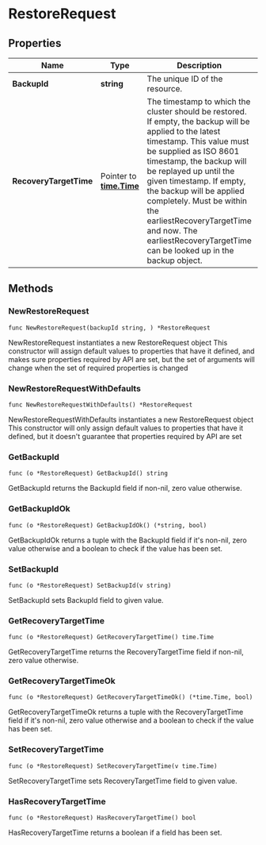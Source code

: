 # RestoreRequest

## Properties

|Name | Type | Description | Notes|
|------------ | ------------- | ------------- | -------------|
|**BackupId** | **string** | The unique ID of the resource. | |
|**RecoveryTargetTime** | Pointer to [**time.Time**](time.Time.md) | The timestamp to which the cluster should be restored. If empty, the backup will be applied to the latest timestamp.  This value must be supplied as ISO 8601 timestamp, the backup will be replayed up until the given timestamp. If empty, the backup will be applied completely.  Must be within the earliestRecoveryTargetTime and now.  The earliestRecoveryTargetTime can be looked up in the  backup object.  | [optional] |

## Methods

### NewRestoreRequest

`func NewRestoreRequest(backupId string, ) *RestoreRequest`

NewRestoreRequest instantiates a new RestoreRequest object
This constructor will assign default values to properties that have it defined,
and makes sure properties required by API are set, but the set of arguments
will change when the set of required properties is changed

### NewRestoreRequestWithDefaults

`func NewRestoreRequestWithDefaults() *RestoreRequest`

NewRestoreRequestWithDefaults instantiates a new RestoreRequest object
This constructor will only assign default values to properties that have it defined,
but it doesn't guarantee that properties required by API are set

### GetBackupId

`func (o *RestoreRequest) GetBackupId() string`

GetBackupId returns the BackupId field if non-nil, zero value otherwise.

### GetBackupIdOk

`func (o *RestoreRequest) GetBackupIdOk() (*string, bool)`

GetBackupIdOk returns a tuple with the BackupId field if it's non-nil, zero value otherwise
and a boolean to check if the value has been set.

### SetBackupId

`func (o *RestoreRequest) SetBackupId(v string)`

SetBackupId sets BackupId field to given value.


### GetRecoveryTargetTime

`func (o *RestoreRequest) GetRecoveryTargetTime() time.Time`

GetRecoveryTargetTime returns the RecoveryTargetTime field if non-nil, zero value otherwise.

### GetRecoveryTargetTimeOk

`func (o *RestoreRequest) GetRecoveryTargetTimeOk() (*time.Time, bool)`

GetRecoveryTargetTimeOk returns a tuple with the RecoveryTargetTime field if it's non-nil, zero value otherwise
and a boolean to check if the value has been set.

### SetRecoveryTargetTime

`func (o *RestoreRequest) SetRecoveryTargetTime(v time.Time)`

SetRecoveryTargetTime sets RecoveryTargetTime field to given value.

### HasRecoveryTargetTime

`func (o *RestoreRequest) HasRecoveryTargetTime() bool`

HasRecoveryTargetTime returns a boolean if a field has been set.


